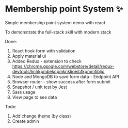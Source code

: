 # Membership point System :sparkles:
Simple membership point system demo with react  

To demonstrate the full-stack skill with modern stack  

Done: 

1. React hook form with validation
2. Apply material ui
3. Added Redux - extension to check https://chrome.google.com/webstore/detail/redux-devtools/lmhkpmbekcpmknklioeibfkpmmfibljd  
4. Node and MongoDB to save form data - Endpoint API
5. Browser router - show success after form submit
6. Snapshot / unit test by Jest
7. Sass usage
8. View page to see data 

Todo:
1. Add change theme (by class)
2. Create admin
